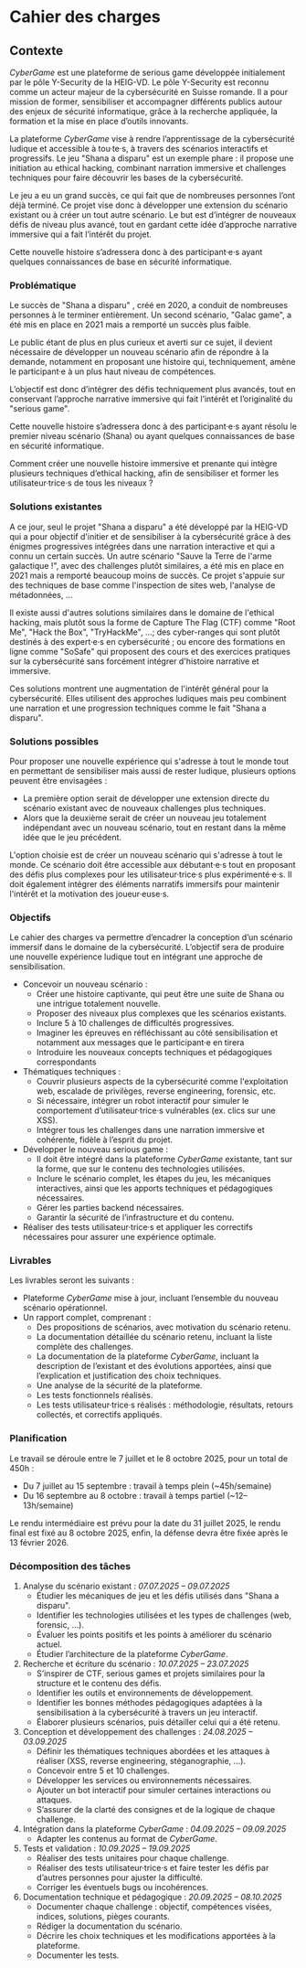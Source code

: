 # Cahier des charges

## Contexte

_CyberGame_ est une plateforme de serious game développée initialement par le pôle Y-Security de la HEIG-VD.
Le pôle Y-Security est reconnu comme un acteur majeur de la cybersécurité en Suisse romande. Il a pour mission de former, sensibiliser et accompagner différents publics autour des enjeux de sécurité informatique, grâce à la recherche appliquée, la formation et la mise en place d’outils innovants.

La plateforme _CyberGame_ vise à rendre l’apprentissage de la cybersécurité ludique et accessible à tou·te·s, à travers des scénarios interactifs et progressifs.
Le jeu "Shana a disparu" est un exemple phare : il propose une initiation au ethical hacking, combinant narration immersive et challenges techniques pour faire découvrir les bases de la cybersécurité.

Le jeu a eu un grand succès, ce qui fait que de nombreuses personnes l’ont déjà terminé. Ce projet vise donc à développer une extension du scénario existant ou à créer un tout autre scénario. Le but est d’intégrer de nouveaux défis de niveau plus avancé, tout en gardant cette idée d’approche narrative immersive qui a fait l’intérêt du projet.

Cette nouvelle histoire s’adressera donc à des participant·e·s ayant quelques connaissances de base en sécurité informatique.

### Problématique

Le succès de "Shana a disparu" , créé en 2020, a conduit de nombreuses personnes à le terminer entièrement. Un second scénario, "Galac game", a été mis en place en 2021 mais a remporté un succès plus faible.

Le public étant de plus en plus curieux et averti sur ce sujet, il devient nécessaire de développer un nouveau scénario afin de répondre à la demande, notamment en proposant une histoire qui, techniquement, amène le participant·e à un plus haut niveau de compétences.

L’objectif est donc d’intégrer des défis techniquement plus avancés, tout en conservant l’approche narrative immersive qui fait l’intérêt et l’originalité du "serious game".

Cette nouvelle histoire s’adressera donc à des participant·e·s ayant résolu le premier niveau scénario (Shana) ou ayant quelques connaissances de base en sécurité informatique.

Comment créer une nouvelle histoire immersive et prenante qui intègre plusieurs techniques d’ethical hacking, afin de sensibiliser et former les utilisateur·trice·s de tous les niveaux ?

### Solutions existantes

A ce jour, seul le projet "Shana a disparu" a été développé par la HEIG-VD qui a pour objectif d'initier et de sensibiliser à la cybersécurité grâce à des énigmes progressives intégrées dans une narration interactive et qui a connu un certain succès. Un autre scénario "Sauve la Terre de l'arme galactique !", avec des challenges plutôt similaires, a été mis en place en 2021 mais a remporté beaucoup moins de succès. Ce projet s'appuie sur des techniques de base comme l'inspection de sites web, l'analyse de métadonnées, ...

Il existe aussi d'autres solutions similaires dans le domaine de l'ethical hacking, mais plutôt sous la forme de Capture The Flag (CTF) comme "Root Me", "Hack the Box", "TryHackMe", ...; des cyber-ranges qui sont plutôt destinés à des expert·e·s en cybersécurité ; ou encore des formations en ligne comme "SoSafe" qui proposent des cours et des exercices pratiques sur la cybersécurité sans forcément intégrer d'histoire narrative et immersive.

Ces solutions montrent une augmentation de l'intérêt général pour la cybersécurité. Elles utilisent des approches ludiques mais peu combinent une narration et une progression techniques comme le fait "Shana a disparu".

### Solutions possibles

Pour proposer une nouvelle expérience qui s'adresse à tout le monde tout en permettant de sensibiliser mais aussi de rester ludique, plusieurs options peuvent être envisagées :

- La première option serait de développer une extension directe du scénario existant avec de nouveaux challenges plus techniques.
- Alors que la deuxième serait de créer un nouveau jeu totalement indépendant avec un nouveau scénario, tout en restant dans la même idée que le jeu précédent.

L'option choisie est de créer un nouveau scénario qui s'adresse à tout le monde. Ce scénario doit être accessible aux débutant·e·s tout en proposant des défis plus complexes pour les utilisateur·trice·s plus expérimenté·e·s. Il doit également intégrer des éléments narratifs immersifs pour maintenir l'intérêt et la motivation des joueur·euse·s.

### Objectifs

Le cahier des charges va permettre d’encadrer la conception d’un scénario immersif dans le domaine de la cybersécurité. L’objectif sera de produire une nouvelle expérience ludique tout en intégrant une approche de sensibilisation.

- Concevoir un nouveau scénario :
  - Créer une histoire captivante, qui peut être une suite de Shana ou une intrigue totalement nouvelle.
  - Proposer des niveaux plus complexes que les scénarios existants.
  - Inclure 5 à 10 challenges de difficultés progressives.
  - Imaginer les épreuves en réfléchissant au côté sensibilisation et notamment aux messages que le participant·e en tirera
  - Introduire les nouveaux concepts techniques et pédagogiques correspondants
- Thématiques techniques :
  - Couvrir plusieurs aspects de la cybersécurité comme l'exploitation web, escalade de privilèges, reverse engineering, forensic, etc.
  - Si nécessaire, intégrer un robot interactif pour simuler le comportement d’utilisateur·trice·s vulnérables (ex. clics sur une XSS).
  - Intégrer tous les challenges dans une narration immersive et cohérente, fidèle à l’esprit du projet.
- Développer le nouveau serious game :
  - Il doit être intégré dans la plateforme _CyberGame_ existante, tant sur la forme, que sur le contenu des technologies utilisées.
  - Inclure le scénario complet, les étapes du jeu, les mécaniques interactives, ainsi que les apports techniques et pédagogiques nécessaires.
  - Gérer les parties backend nécessaires.
  - Garantir la sécurité de l’infrastructure et du contenu.
- Réaliser des tests utilisateur·trice·s et appliquer les correctifs nécessaires pour assurer une expérience optimale.

### Livrables

Les livrables seront les suivants :

- Plateforme _CyberGame_ mise à jour, incluant l’ensemble du nouveau scénario opérationnel.
- Un rapport complet, comprenant :
  - Des propositions de scénarios, avec motivation du scénario retenu.
  - La documentation détaillée du scénario retenu, incluant la liste complète des challenges.
  - La documentation de la plateforme _CyberGame_, incluant la description de l’existant et des évolutions apportées, ainsi que l’explication et justification des choix techniques.
  - Une analyse de la sécurité de la plateforme.
  - Les tests fonctionnels réalisés.
  - Les tests utilisateur·trice·s réalisés : méthodologie, résultats, retours collectés, et correctifs appliqués.

### Planification

Le travail se déroule entre le 7 juillet et le 8 octobre 2025, pour un total de 450h :

- Du 7 juillet au 15 septembre : travail à temps plein (~45h/semaine)
- Du 16 septembre au 8 octobre : travail à temps partiel (~12–13h/semaine)

Le rendu intermédiaire est prévu pour la date du 31 juillet 2025, le rendu final est fixé au 8 octobre 2025, enfin, la défense devra être fixée après le 13 février 2026.

### Décomposition des tâches

1. Analyse du scénario existant : _07.07.2025 – 09.07.2025_
    - Étudier les mécaniques de jeu et les défis utilisés dans "Shana a disparu".
    - Identifier les technologies utilisées et les types de challenges (web, forensic, …).
    - Évaluer les points positifs et les points à améliorer du scénario actuel.
    - Étudier l’architecture de la plateforme _CyberGame_.
2. Recherche et écriture du scénario : _10.07.2025 – 23.07.2025_
    - S’inspirer de CTF, serious games et projets similaires pour la structure et le contenu des défis.
    - Identifier les outils et environnements de développement.
    - Identifier les bonnes méthodes pédagogiques adaptées à la sensibilisation à la cybersécurité à travers un jeu interactif.
    - Élaborer plusieurs scénarios, puis détailler celui qui a été retenu.
3. Conception et développement des challenges : _24.08.2025 – 03.09.2025_
    - Définir les thématiques techniques abordées et les attaques à réaliser (XSS, reverse engineering, stéganographie, ...).
    - Concevoir entre 5 et 10 challenges.
    - Développer les services ou environnements nécessaires.
    - Ajouter un bot interactif pour simuler certaines interactions ou attaques.
    - S’assurer de la clarté des consignes et de la logique de chaque challenge.
4. Intégration dans la plateforme _CyberGame_ : _04.09.2025 – 09.09.2025_
    - Adapter les contenus au format de _CyberGame_.
5. Tests et validation : _10.09.2025 – 19.09.2025_
    - Réaliser des tests unitaires pour chaque challenge.
    - Réaliser des tests utilisateur·trice·s et faire tester les défis par d’autres personnes pour ajuster la difficulté.
    - Corriger les éventuels bugs ou incohérences.
6. Documentation technique et pédagogique :  _20.09.2025 – 08.10.2025_
    - Documenter chaque challenge : objectif, compétences visées, indices, solutions, pièges courants.
    - Rédiger la documentation du scénario.
    - Décrire les choix techniques et les modifications apportées à la plateforme.
    - Documenter les tests.

